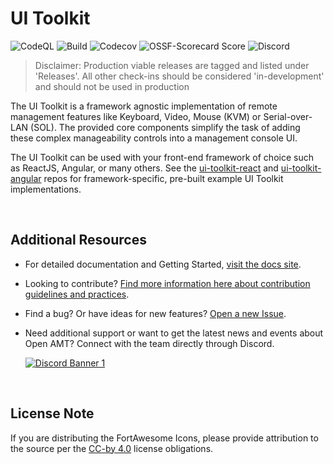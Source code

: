 # UI Toolkit
![CodeQL](https://img.shields.io/github/actions/workflow/status/open-amt-cloud-toolkit/ui-toolkit/codeql-analysis.yml?style=for-the-badge&label=CodeQL)
![Build](https://img.shields.io/github/actions/workflow/status/open-amt-cloud-toolkit/ui-toolkit/node.js.yml?style=for-the-badge)
![Codecov](https://img.shields.io/codecov/c/github/open-amt-cloud-toolkit/ui-toolkit?style=for-the-badge)
![OSSF-Scorecard Score](https://img.shields.io/ossf-scorecard/github.com/open-amt-cloud-toolkit/ui-toolkit?style=for-the-badge&label=OSSF%20Score)
![Discord](https://img.shields.io/discord/1063200098680582154?style=for-the-badge&label=Discord)


> Disclaimer: Production viable releases are tagged and listed under 'Releases'. All other check-ins should be considered 'in-development' and should not be used in production


The UI Toolkit is a framework agnostic implementation of remote management features like Keyboard, Video, Mouse (KVM) or Serial-over-LAN (SOL). The provided core components simplify the task of adding these complex manageability controls into a management console UI.

The UI Toolkit can be used with your front-end framework of choice such as ReactJS, Angular, or many others. See the [ui-toolkit-react](https://github.com/open-amt-cloud-toolkit/ui-toolkit-react) and [ui-toolkit-angular](https://github.com/open-amt-cloud-toolkit/ui-toolkit-angular) repos for framework-specific, pre-built example UI Toolkit implementations.

<br>

## Additional Resources

- For detailed documentation and Getting Started, [visit the docs site](https://open-amt-cloud-toolkit.github.io/docs).

- Looking to contribute? [Find more information here about contribution guidelines and practices](.\CONTRIBUTING.md).

- Find a bug? Or have ideas for new features? [Open a new Issue](https://github.com/open-amt-cloud-toolkit/ui-toolkit/issues).

- Need additional support or want to get the latest news and events about Open AMT? Connect with the team directly through Discord.

    [![Discord Banner 1](https://discordapp.com/api/guilds/1063200098680582154/widget.png?style=banner2)](https://discord.gg/yrcMp2kDWh)

<br>

## License Note

If you are distributing the FortAwesome Icons, please provide attribution to the source per the [CC-by 4.0](https://creativecommons.org/licenses/by/4.0/deed.ast) license obligations.

